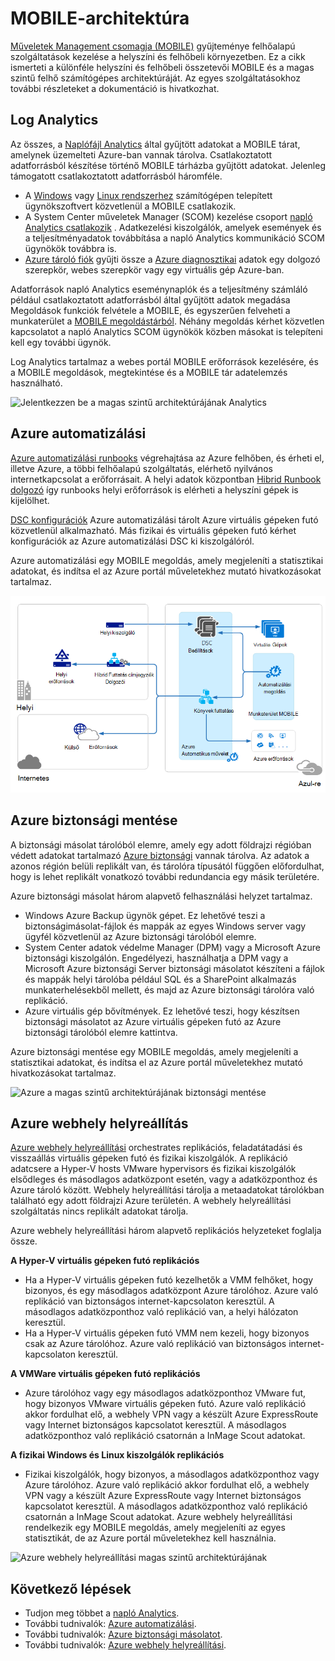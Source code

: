 <properties 
   pageTitle="Tevékenységek kezelése csomagja (MOBILE) architektúra |} Microsoft Azure"
   description="Microsoft műveletek Management csomagja (MOBILE) használata a Microsoft felhőalapú informatikai kezelési megoldás, amelyek segítségével kezelése és védelme a helyszíni és felhőbeli infrastruktúra.  Ez a cikk a MOBILE szereplő más szolgáltatások azonosítja, és a hivatkozásokra kattintva részletes tartalmuk."
   services="operations-management-suite"
   documentationCenter=""
   authors="bwren"
   manager="jwhit"
   editor="tysonn" />
<tags 
   ms.service="operations-management-suite"
   ms.devlang="na"
   ms.topic="get-started-article"
   ms.tgt_pltfrm="na"
   ms.workload="infrastructure-services"
   ms.date="10/27/2016"
   ms.author="bwren" />

# <a name="oms-architecture"></a>MOBILE-architektúra

[Műveletek Management csomagja (MOBILE)](https://azure.microsoft.com/documentation/services/operations-management-suite/) gyűjteménye felhőalapú szolgáltatások kezelése a helyszíni és felhőbeli környezetben.  Ez a cikk ismerteti a különféle helyszíni és felhőbeli összetevői MOBILE és a magas szintű felhő számítógépes architektúráját.  Az egyes szolgáltatásokhoz további részleteket a dokumentáció is hivatkozhat.

## <a name="log-analytics"></a>Log Analytics

Az összes, a [Naplófájl Analytics](https://azure.microsoft.com/documentation/services/log-analytics/) által gyűjtött adatokat a MOBILE tárat, amelynek üzemelteti Azure-ban vannak tárolva.  Csatlakoztatott adatforrásból készítése történő MOBILE tárházba gyűjtött adatokat.  Jelenleg támogatott csatlakoztatott adatforrásból háromféle.

- A [Windows](../log-analytics/log-analytics-windows-agents.md) vagy [Linux rendszerhez](../log-analytics/log-analytics-linux-agents.md) számítógépen telepített ügynökszoftvert közvetlenül a MOBILE csatlakozik.
- A System Center műveletek Manager (SCOM) kezelése csoport [napló Analytics csatlakozik](../log-analytics/log-analytics-om-agents.md) .  Adatkezelési kiszolgálók, amelyek események és a teljesítményadatok továbbítása a napló Analytics kommunikáció SCOM ügynökök továbbra is.
- [Azure tároló fiók](../log-analytics/log-analytics-azure-storage.md) gyűjti össze a [Azure diagnosztikai](../cloud-services/cloud-services-dotnet-diagnostics.md) adatok egy dolgozó szerepkör, webes szerepkör vagy egy virtuális gép Azure-ban.

Adatforrások napló Analytics eseménynaplók és a teljesítmény számláló például csatlakoztatott adatforrásból által gyűjtött adatok megadása  Megoldások funkciók felvétele a MOBILE, és egyszerűen felveheti a munkaterület a [MOBILE megoldástárból](../log-analytics/log-analytics-add-solutions.md).  Néhány megoldás kérhet közvetlen kapcsolatot a napló Analytics SCOM ügynökök közben másokat is telepíteni kell egy további ügynök.

Log Analytics tartalmaz a webes portál MOBILE erőforrások kezelésére, és a MOBILE megoldások, megtekintése és a MOBILE tár adatelemzés használható.

![Jelentkezzen be a magas szintű architektúrájának Analytics](media/operations-management-suite-architecture/log-analytics.png)


## <a name="azure-automation"></a>Azure automatizálási

[Azure automatizálási runbooks](http://azure.microsoft.com/documentation/services/automation) végrehajtása az Azure felhőben, és érheti el, illetve Azure, a többi felhőalapú szolgáltatás, elérhető nyilvános internetkapcsolat a erőforrásait.  A helyi adatok központban [Hibrid Runbook dolgozó](../automation/automation-hybrid-runbook-worker.md) így runbooks helyi erőforrások is elérheti a helyszíni gépek is kijelölhet.

[DSC konfigurációk](../automation/automation-dsc-overview.md) Azure automatizálási tárolt Azure virtuális gépeken futó közvetlenül alkalmazható.  Más fizikai és virtuális gépeken futó kérhet konfigurációk az Azure automatizálási DSC ki kiszolgálóról.

Azure automatizálási egy MOBILE megoldás, amely megjeleníti a statisztikai adatokat, és indítsa el az Azure portál műveletekhez mutató hivatkozásokat tartalmaz.

![Azure automatizálási magas szintű architektúrájának](media/operations-management-suite-architecture/automation.png)

## <a name="azure-backup"></a>Azure biztonsági mentése

A biztonsági másolat tárolóból elemre, amely egy adott földrajzi régióban védett adatokat tartalmazó [Azure biztonsági](http://azure.microsoft.com/documentation/services/backup) vannak tárolva.  Az adatok a azonos régión belüli replikált van, és tárolóra típusától függően előfordulhat, hogy is lehet replikált vonatkozó további redundancia egy másik területére.

Azure biztonsági másolat három alapvető felhasználási helyzet tartalmaz.

- Windows Azure Backup ügynök gépet.  Ez lehetővé teszi a biztonságimásolat-fájlok és mappák az egyes Windows server vagy ügyfél közvetlenül az Azure biztonsági tárolóból elemre.  
- System Center adatok védelme Manager (DPM) vagy a Microsoft Azure biztonsági kiszolgálón. Engedélyezi, használhatja a DPM vagy a Microsoft Azure biztonsági Server biztonsági másolatot készíteni a fájlok és mappák helyi tárolóba például SQL és a SharePoint alkalmazás munkaterhelésekből mellett, és majd az Azure biztonsági tárolóra való replikáció.
- Azure virtuális gép bővítmények.  Ez lehetővé teszi, hogy készítsen biztonsági másolatot az Azure virtuális gépeken futó az Azure biztonsági tárolóból elemre kattintva.

Azure biztonsági mentése egy MOBILE megoldás, amely megjeleníti a statisztikai adatokat, és indítsa el az Azure portál műveletekhez mutató hivatkozásokat tartalmaz.

![Azure a magas szintű architektúrájának biztonsági mentése](media/operations-management-suite-architecture/backup.png)

## <a name="azure-site-recovery"></a>Azure webhely helyreállítás

[Azure webhely helyreállítási](http://azure.microsoft.com/documentation/services/site-recovery) orchestrates replikációs, feladatátadási és visszaállás virtuális gépeken futó és fizikai kiszolgálók. A replikáció adatcsere a Hyper-V hosts VMware hypervisors és fizikai kiszolgálók elsődleges és másodlagos adatközpont esetén, vagy a adatközponthoz és Azure tároló között.  Webhely helyreállítási tárolja a metaadatokat tárolókban található egy adott földrajzi Azure területén. A webhely helyreállítási szolgáltatás nincs replikált adatokat tárolja.

Azure webhely helyreállítási három alapvető replikációs helyzeteket foglalja össze.

**A Hyper-V virtuális gépeken futó replikációs**
- Ha a Hyper-V virtuális gépeken futó kezelhetők a VMM felhőket, hogy bizonyos, és egy másodlagos adatközpont Azure tárolóhoz.  Azure való replikáció van biztonságos internet-kapcsolaton keresztül.  A másodlagos adatközponthoz való replikáció van, a helyi hálózaton keresztül.
- Ha a Hyper-V virtuális gépeken futó VMM nem kezeli, hogy bizonyos csak az Azure tárolóhoz.  Azure való replikáció van biztonságos internet-kapcsolaton keresztül.
 
**A VMWare virtuális gépeken futó replikációs**
- Azure tárolóhoz vagy egy másodlagos adatközponthoz VMware fut, hogy bizonyos VMware virtuális gépeken futó.  Azure való replikáció akkor fordulhat elő, a webhely VPN vagy a készült Azure ExpressRoute vagy Internet biztonságos kapcsolatot keresztül. A másodlagos adatközponthoz való replikáció csatornán a InMage Scout adatokat.
 
**A fizikai Windows és Linux kiszolgálók replikációs** 
- Fizikai kiszolgálók, hogy bizonyos, a másodlagos adatközponthoz vagy Azure tárolóhoz. Azure való replikáció akkor fordulhat elő, a webhely VPN vagy a készült Azure ExpressRoute vagy Internet biztonságos kapcsolatot keresztül. A másodlagos adatközponthoz való replikáció csatornán a InMage Scout adatokat.  Azure webhely helyreállítási rendelkezik egy MOBILE megoldás, amely megjeleníti az egyes statisztikát, de az Azure portál műveletekhez kell használnia.

![Azure webhely helyreállítási magas szintű architektúrájának](media/operations-management-suite-architecture/site-recovery.png)


## <a name="next-steps"></a>Következő lépések

- Tudjon meg többet a [napló Analytics](http://azure.microsoft.com/documentation/services/log-analytics).
- További tudnivalók: [Azure automatizálási](https://azure.microsoft.com/documentation/services/automation).
- További tudnivalók: [Azure biztonsági másolatot](http://azure.microsoft.com/documentation/services/backup).
- További tudnivalók: [Azure webhely helyreállítási](http://azure.microsoft.com/documentation/services/site-recovery).
